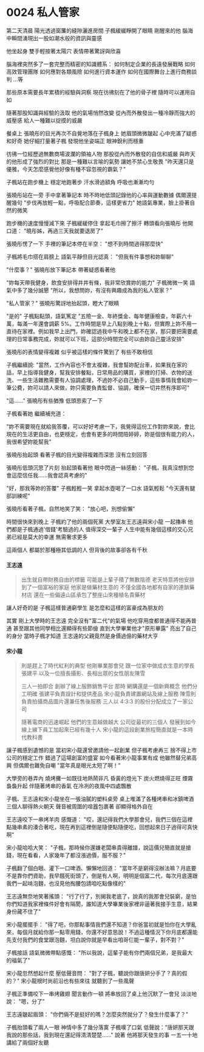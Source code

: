 # 0024 私人管家

第二天清晨
陽光透過窗簾的縫隙灑進房間
子楓緩緩睜開了眼睛
剛醒來的他
腦海中瞬間湧現出一股如潮水般的資訊與靈感

他坐起身
雙手輕按著太陽穴
表情帶著驚訝與欣喜

腦海裡突然多了一套完整而精密的知識體系：
如何制定企業的長遠發展戰略
如何高效管理團隊
如何應對各類風險
如何進行資本運作
如何在國際舞台上進行商務談判
...等

那些原本需要長年累積的經驗與洞察
現在彷彿刻在了他的骨子裡
隨時可以運用自如

隨著那股知識與經驗的汲取
他的氣場悄然改變
從內而外散發出一種冷靜而強大的威壓感
給人一種難以捉摸的威嚴

餐桌上
張曉彤的目光再次不自覺地落在子楓身上
她眉頭微微皺起
心中充滿了疑惑和好奇
她仔細打量著子楓
發現他坐姿端正
眼神銳利而穩重

彷彿一位經歷過無數商場波瀾的領袖人物
那股從內而外散發的自信和威嚴
與昨天的他形成了強烈的對比
那是一種難以言喻的氣勢
讓她不禁心生敬畏
"昨天還只是優雅，今天怎麼感覺他好像有種不容忽視的霸氣？"

子楓站在跑步機上
穩定地跑著步
汗水滑過額角
呼吸也漸漸均勻

張曉彤站在一旁
手中拿著筆記本
時不時地低頭記錄他的心率與運動數據
偶爾還提醒幾句
"步伐再放輕一點，呼吸配合節奏，這樣更省力"
她語氣專業，臉上掛著自然的微笑

跑步機的速度慢慢減下來
子楓緩緩停住
拿起毛巾擦了擦汗
轉頭看向張曉彤
他開口道：
"曉彤姊，再過三天我就要退房了"

張曉彤愣了一下
手裡的筆記本停在半空：
"想不到時間過得那麼快"

子楓將毛巾搭在肩膀上
語氣平靜但目光認真：
"但我有件事想和妳聊聊"

"什麼事？"
張曉彤放下筆記本
帶著疑惑看著他

"妳每天帶我健身，飲食安排得井井有條，我非常欣賞妳的能力"
子楓微微一笑
語氣中多了幾分誠懇
"所以，我想問妳，有沒有興趣成為我的私人管家？"

"私人管家？"
張曉彤驚訝地抬起頭，瞪大了眼睛

"是的"
子楓點點頭，語氣篤定
"五險一金、年終獎金、每年健康檢查，年薪六十萬，每滿一年還會調薪 5%。工作時間是早上八點到晚上十點，但實際上妳不用一直待在家裡。例如我早上出門，妳確認過我中午和晚上都不在家，那只要把需要處理的日常事務完成，妳就可以下班，這部分時間完全可以由妳自己靈活安排"

張曉彤的表情變得複雜
似乎被這樣的條件驚到了
有些不敢相信

子楓繼續說:
"當然，工作內容也不會太複雜，我會幫妳配台車，如果我在家的話，早上指導我健身，幫我安排餐點，日常用品的購買，家裡的打掃、衣物的送洗、一些生活雜務需要有人協調處理，不過妳不必自己動手，這些事情我會給妳一筆公費，妳可以請人來做，妳只需要負責監督、協調，確保一切井然有序即可"

"這……"
張曉彤有些猶豫
低頭思索了一下

子楓看著她
繼續補充道：

"妳不需要現在就給我答覆，可以好好考慮一下，我覺得這份工作對妳來說，會比現在的生活更自由，也更穩定，也會有更多的時間陪婷婷，妳是個很有能力的人，我很希望妳能幫我"

張曉彤抬起頭
看著子楓的目光變得複雜而深思
沒有立刻回答

張曉彤低頭沉思了片刻
抬起頭看著他
眼中閃過一絲感動：
"子楓，我真沒想到您會這麼信任我……我會認真考慮的"

"好，那我等妳的答覆"
子楓輕輕一笑
拿起水壺喝了一口水
語氣輕鬆
"今天還有腿部訓練呢"

張曉彤看著子楓，自然地笑了笑：
"放心吧，別想偷懶"

時間很快來到晚上
子楓約了他的兩個死黨
大學室友王志遠與宋小龍
一起擼串
他們都是子楓通過'借錢'考驗過的人
值得深交一輩子
人生中能有幾個這樣的交心兄弟已經是莫大的幸運
無需奢求更多

這兩個人
都屬於那種極其低調的人
但背後的故事卻各有千秋

#### 王志遠
>出生就自帶財務自由的標籤
可能是上輩子積了無數陰德
老天特意將他安排到了一個富裕的家庭
他家是做藥材生意的
不僅全國各地都有自家的連鎖藥材店
還在一些偏遠山區承包了整座山來種植名貴藥材

讓人好奇的是
子楓這樣普通窮學生
是怎麼和這樣的富豪成為朋友的

其實
剛上大學時的王志遠
完全沒有"富二代"的氣場
他吃穿用度都普通得不能再普通
甚至跟其他同學相比還顯得有些節儉
直到大學畢業他才"原形畢露"
亮出了自己的身分
當時子楓才知道
王志遠的父親竟然是身價過億的藥材大亨

#### 宋小龍
>則是趕上了時代紅利的典型
他剛畢業那會兒
跟一位家中做成衣生意的學長張建平
以及一位擅長攝影、長相出眾的女性朋友陳雪
>
>三人一拍即合
創辦了線上服飾銷售平台
那時
網購還是一個新興概念
他們分工明確
張建平負責設計和提供產品
宋小龍負責建置網站及線上服務
陳雪則負責拍攝商品圖片還兼任售後服務
三人以 4:3:3 的股份分配成立了一家公司
>
>隨著電商的迅速崛起
他們的生意越做越大
公司從最初的三個人
發展到如今線上線下員工加起來已經有幾十人
宋小龍的這段創業旅程簡直就是一本時代教科書

讓子楓感到遺憾的是
當初宋小龍還曾邀請他一起創業
但子楓考慮再三
捨不得上市公司的穩定工作
錯過了這場創富的盛宴
如今看著宋小龍事業有成
他雖然替兄弟高興
但偶爾也難免自嘲
"當年真是眼光太短了啊！"

大學旁的巷弄內
燒烤攤一如既往地熱鬧非凡
昏黃的燈光下
炭火燃燒得正旺
煙霧裊裊升起
伴隨著烤串的香氣
在冷冽的夜風中四處飄散

子楓、王志遠和宋小龍坐在一張油膩的塑料桌旁
桌上堆滿了各種烤串和冰鎮啤酒三個人聊得熱火朝天
聲音被周圍的喧囂包裹著
卻顯得格外自在

王志遠咬下一串烤羊肉
感慨道：
"哎，還記得我們大學那會兒，我們三個在這裡點幾串素的湊合著吃，現在再到這裡倒是隨便點隨便吃，回想起來日子過得可真快啊"

宋小龍哈哈大笑：
"子楓，那時候你還嫌老闆串貴得離譜，說這價兒簡直就是搶錢，現在看看，人家幾年了都沒漲過價，服不服？"

子楓翻了個白眼、灌下一口啤酒、懶懶地回道：
"當年不是窮得沒辦法嘛？月底要不是靠你們資助，我早餓死街頭了，倒是有人啊，明明是個富二代，每次月底還跟我們一起啃泡麵，也沒見他掏腰包請咱吃點像樣的"

王志遠無奈地笑著搖頭：
"行了行了，別揭我老底了，說真的我那會兒裝窮，是怕你們知道我家裡條件好會有隔閡，誰知道大學畢業後家裡非逼著我接手生意，結果身份藏不住了"

宋小龍擺擺手：
"得了吧，你那點事情我們還不知道？你爸當初就是怕你在大學亂來，每個月就給你那一點零用錢，你還不好意思說！不過這種情況下你月底都還能先支付我們的食堂跟泡麵，坦白說你就是早看出咱哥仨能一輩子，對不對？"

子楓接話
語氣微微帶點感慨：
"所以我說，這輩子能有你們兩個兄弟，是我最大的福氣了"

宋小龍忽然想起什麼
壓低聲音問：
"對了子楓，聽說你跟唐妍分手了？真的假的？"
宋小龍根时尚前沿也有些來往
就聽到了一些風聲

子楓正準備咬下一串烤雞翅
聞言動作一頓
將串放回了桌上他沉默了一會兒
淡淡地說：
"嗯，分了"

王志遠皺起眉頭：
"你們倆不是挺好的嗎？怎麼突然就分了？發生什麼事了？"

子楓抬頭看了兩人一眼
神情中多了幾分落寞
子楓嘆了口氣
低聲說："唐妍那天跟我說的那些話，我到現在還記得清清楚楚……"
說著
他將那天發生的事
一五一十地講給了兩個好友聽